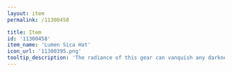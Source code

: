 ```yaml
---
layout: item
permalink: /11300458

title: Item
id: '11300458'
item_name: 'Lumen Sica Hat'
icon_url: '11300395.png'
tooltip_description: 'The radiance of this gear can vanquish any darkness. Legend says it was left behind by beings of pure light.'
---
```

